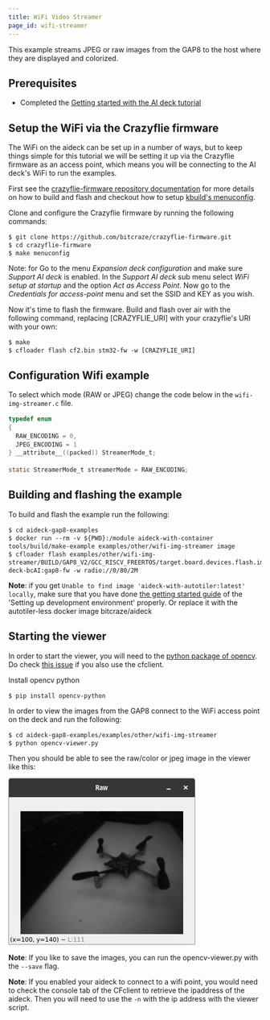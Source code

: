 ```yaml
---
title: WiFi Video Streamer
page_id: wifi-streamer
---
```


This example streams JPEG or raw images from the GAP8 to the host where they are displayed and
colorized.

## Prerequisites

* Completed the [Getting started with the AI deck tutorial](https://www.bitcraze.io/documentation/tutorials/getting-started-with-aideck/)

## Setup the WiFi via the Crazyflie firmware
The WiFi on the aideck can be set up in a number of ways,
but to keep things simple for this tutorial we will be setting it up
via the Crazyflie firmware as an access point, which means you will be
connecting to the AI deck's WiFi to run the examples. 

First see the [crazyflie-firmware repository documentation](https://www.bitcraze.io/documentation/repository/crazyflie-firmware/master/building-and-flashing/build/) for more details on how to build and flash and checkout how to setup [kbuild's menuconfig](https://www.bitcraze.io/documentation/repository/crazyflie-firmware/master/development/kbuild/).

Clone and configure the Crazyflie firmware by running the following commands:

```
$ git clone https://github.com/bitcraze/crazyflie-firmware.git
$ cd crazyflie-firmware
$ make menuconfig
```
Note: for 
Go to the menu *Expansion deck configuration* and make sure *Support AI deck*
is enabled. In the *Support AI deck* sub menu select *WiFi setup at startup* and the option *Act as Access Point*. Now go to the *Credentials for access-point*
menu and set the SSID and KEY as you wish.

Now it's time to flash the firmware. Build and flash over air with the following command, replacing [CRAZYFLIE_URI] with your crazyflie's URI with your own:

```
$ make
$ cfloader flash cf2.bin stm32-fw -w [CRAZYFLIE_URI]
```


## Configuration Wifi example

To select which mode (RAW or JPEG) change the code below in the ```wifi-img-streamer.c``` file.

```c
typedef enum
{
  RAW_ENCODING = 0,
  JPEG_ENCODING = 1
} __attribute__((packed)) StreamerMode_t;

static StreamerMode_t streamerMode = RAW_ENCODING;
```

## Building and flashing the example

To build and flash the example run the following:

```shell
$ cd aideck-gap8-examples
$ docker run --rm -v ${PWD}:/module aideck-with-container tools/build/make-example examples/other/wifi-img-streamer image
$ cfloader flash examples/other/wifi-img-streamer/BUILD/GAP8_V2/GCC_RISCV_FREERTOS/target.board.devices.flash.img deck-bcAI:gap8-fw -w radio://0/80/2M
```

**Note**: if you get `Unable to find image 'aideck-with-autotiler:latest' locally`, make sure that you have done [the getting started guide](https://www.bitcraze.io/documentation/tutorials/getting-started-with-aideck/) of the 'Setting up development environment' properly. Or replace it with the autotiler-less docker image bitcraze/aideck


## Starting the viewer

In order to start the viewer, you will need to the [python package of opencv](https://pypi.org/project/opencv-python/?msclkid=d7172048cae011ecb4ebefc85fe0fc45). Do check [this issue](https://github.com/bitcraze/crazyflie-clients-python/issues/611) if you also use the cfclient.

Install opencv python

```shell
$ pip install opencv-python
```

In order to view the images from the GAP8 connect to the WiFi access point on the deck and
run the following:

```shell
$ cd aideck-gap8-examples/examples/other/wifi-img-streamer
$ python opencv-viewer.py
```

Then you should be able to see the raw/color or jpeg image in the viewer like this:

![opencv viewer](/docs/images/viewer.png)

**Note**: If you like to save the images, you can run the opencv-viewer.py with the `--save` flag.

**Note**: If you enabled your aideck to connect to a wifi point, you would need to check the console tab of the CFclient to retrieve the ipaddress of the aideck. Then you will need to use the `-n` with the ip address with the viewer script.

